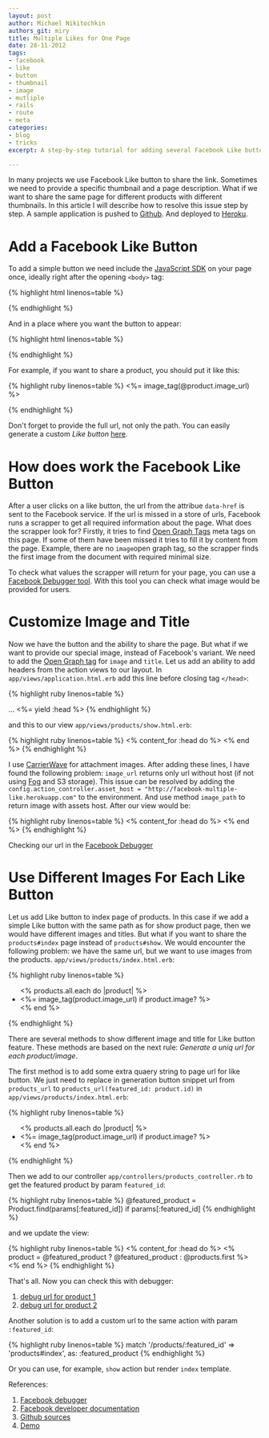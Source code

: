 ```yaml
---
layout: post
author: Michael Nikitochkin
authors_git: miry
title: Multiple Likes for One Page
date: 28-11-2012
tags:
- facebook
- like
- button
- thumbnail
- image
- mutliple
- rails
- route
- meta
categories:
- blog
- tricks
excerpt: A step-by-step tutorial for adding several Facebook Like buttons for one page or product.

---
```


In many projects we use Facebook Like button to share the link.
Sometimes we need to provide a specific thumbnail and a page description. What if we want to share the same page for different products with different thumbnails.
In this article I will describe how to resolve this issue step by step.
A sample application is pushed to [Github](https://github.com/miry/facebook-multiple-like-sample).
And deployed to [Heroku](http://facebook-multiple-like.herokuapp.com/).

Add a Facebook Like Button
==========================

To add a simple button we need include the [JavaScript SDK](https://developers.facebook.com/docs/reference/javascript/)
on your page once, ideally right after the opening `<body>` tag:

{% highlight html linenos=table %}
<div id="fb-root"></div>
<script>(function(d, s, id) {
  var js, fjs = d.getElementsByTagName(s)[0];
  if (d.getElementById(id)) return;
  js = d.createElement(s); js.id = id;
  js.src = "//connect.facebook.net/en_US/all.js#xfbml=1";
  fjs.parentNode.insertBefore(js, fjs);
}(document, 'script', 'facebook-jssdk'));</script>
{% endhighlight %}

And in a place where you want the button to appear:

{% highlight html linenos=table %}
<div class="fb-like" data-href="<replace_with_your_path>" data-send="false" data-width="450" data-show-faces="false"></div>
{% endhighlight %}

For example, if you want to share a product, you should put it like this:


{% highlight ruby linenos=table %}
<%= image_tag(@product.image_url) %>
<div class="fb-like" data-href="<%= product_url(@product) %>" data-send="false" data-width="450" data-show-faces="false"></div>
{% endhighlight %}

Don't forget to provide the full url, not only the path.
You can easily generate a custom *Like button* [here](https://developers.facebook.com/docs/reference/plugins/like).

How does work the Facebook Like Button
======================================

After a user clicks on a like button, the url from the attribue `data-href` is sent to the Facebook service.
If the url is missed in a store of urls, Facebook runs a scrapper to get all required information about the page.
What does the scrapper look for?
Firstly, it tries to find [Open Graph Tags](https://developers.facebook.com/docs/reference/plugins/like/#ogtags) meta tags on this page.
If some of them have been missed it tries to fill it by content from the page.
Example, there are no `image`open graph tag, so the scrapper finds the first image from the document with required minimal size.

To check what values the scrapper will return for your page, you can use a [Facebook Debugger tool](https://developers.facebook.com/tools/debug).
With this tool you can check what image would be provided for users.

Customize Image and Title
=========================

Now we have the button and the ability to share the page. But what if we want to provide our special image, instead of Facebook's variant.
We need to add the [Open Graph tag](https://developers.facebook.com/docs/reference/plugins/like/#ogtags) for `image` and `title`. Let us add an ability to add headers from the action views to our layout.
In `app/views/application.html.erb` add this line before closing tag `</head>`:

{% highlight ruby linenos=table %}
<head>
  ...
  <%= yield :head %>
</head>
{% endhighlight %}

and this to our view `app/views/products/show.html.erb`:

{% highlight ruby linenos=table %}
<% content_for :head do %>
  <meta property="og:title" content="<%= @product.title %>"/>
  <meta property="og:image" content="<%= @product.image_url %>" />
<% end %>
{% endhighlight %}

I use [CarrierWave](https://github.com/jnicklas/carrierwave) for attachment images.
After adding these lines, I have found the following problem: `image_url` returns only url without host (if not using [Fog](https://github.com/fog/fog) and S3 storage).
This issue can be resolved by adding the `config.action_controller.asset_host = "http://facebook-multiple-like.herokuapp.com"` to the environment.
And use method `image_path` to return image with assets host. After our view would be:

{% highlight ruby linenos=table %}
<% content_for :head do %>
  <meta property="og:title" content="<%= @product.title %>"/>
  <meta property="og:image" content="<%= image_path @product.image_url %>" />
<% end %>
{% endhighlight %}

Checking our url in the [Facebook Debugger](https://developers.facebook.com/tools/debug/og/object?q=http%3A%2F%2Ffacebook-multiple-like.herokuapp.com)

Use Different Images For Each Like Button
=========================================

Let us add Like button to index page of products.
In this case if we add a simple Like button with the same path as for show product page, then we would have different images and titles.
But what if you want to share the `products#index` page instead of `products#show`.
We would encounter the following problem: we have the same url, but we want to use images from the products. `app/views/products/index.html.erb`:

{% highlight ruby linenos=table %}
 <ul>
   <% products.all.each do |product| %>
     <li>
       <%= image_tag(product.image_url) if product.image? %>
       <div class="fb-like" data-href="<%= products_url %>" data-send="false" data-width="450" data-show-faces="false"></div>
     </li>
   <% end %>
 </ul>
{% endhighlight %}

There are several methods to show different image and title for Like button feature.
These methods are based on the next rule: *Generate a uniq url for each product/image*.

The first method is to add some extra quaery string to page url for like button.
We just need to replace in generation button snippet url from `products_url` to `products_url(featured_id: product.id)` in `app/views/products/index.html.erb`:

{% highlight ruby linenos=table %}
<ul>
  <% products.all.each do |product| %>
    <li>
      <%= image_tag(product.image_url) if product.image? %>
      <div class="fb-like" data-href="<%= products_url(featured_id: product.id) %>" data-send="false" data-width="450" data-show-faces="false"></div>
    </li>
  <% end %>
</ul>
{% endhighlight %}

Then we add to our controller `app/controllers/products_controller.rb` to get the featured product by param `featured_id`:

{% highlight ruby linenos=table %}
@featured_product = Product.find(params[:featured_id]) if params[:featured_id]
{% endhighlight %}

and we update the view:

{% highlight ruby linenos=table %}
<% content_for :head do %>
  <% product = @featured_product ? @featured_product : @products.first %>
  <meta property="og:title" content="<%= product.title %>"/>
  <meta property="og:image" content="<%= image_path product.image_url %>" />
<% end %>
{% endhighlight %}

That's all. Now you can check this with debugger:

1. [debug url for product 1](https://developers.facebook.com/tools/debug/og/object?q=http%3A%2F%2Ffacebook-multiple-like.herokuapp.com%2F%3Ffeatured_id%3D1)
2. [debug url for product 2](https://developers.facebook.com/tools/debug/og/object?q=http%3A%2F%2Ffacebook-multiple-like.herokuapp.com%2F%3Ffeatured_id%3D2)


Another solution is to add a custom url to the same action with param `:featured_id`:

{% highlight ruby linenos=table %}
 match '/products/:featured_id' => 'products#index', as: :featured_product
{% endhighlight %}

Or you can use, for example, `show` action but render `index` template.

References:

1. [Facebook debugger](https://developers.facebook.com/tools/debug)
2. [Facebook developer documentation](https://developers.facebook.com/docs/reference/plugins/like/)
3. [Github sources](https://github.com/miry/facebook-multiple-like-sample)
4. [Demo](http://facebook-multiple-like.herokuapp.com/)
